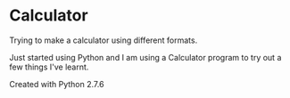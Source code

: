 Calculator
==========

Trying to make a calculator using different formats.

Just started using Python and I am using a Calculator program to try out a few things I've learnt.

Created with Python 2.7.6

